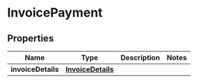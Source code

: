 
# InvoicePayment

## Properties
| Name | Type | Description | Notes |
| ------------ | ------------- | ------------- | ------------- |
| **invoiceDetails** | [**InvoiceDetails**](InvoiceDetails.md) |  |  |



